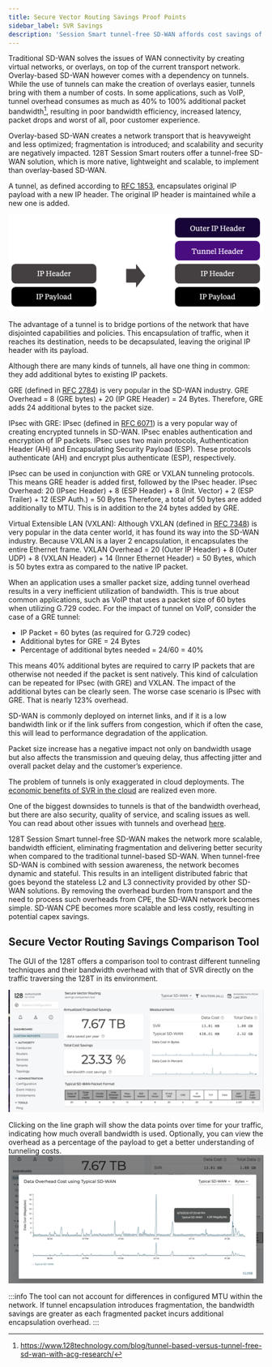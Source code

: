 ```yaml
---
title: Secure Vector Routing Savings Proof Points
sidebar_label: SVR Savings
description: 'Session Smart tunnel-free SD-WAN affords cost savings of 30-40% over traditional tunnel-based SD-WAN solutions.  The proof is in the pudding, as can be realized with the built-in proof points tool.'
---
```


Traditional SD-WAN solves the issues of WAN connectivity by creating virtual networks, or overlays, on top of the current transport network. Overlay-based SD-WAN however comes with a dependency on tunnels. While the use of tunnels can make the creation of overlays easier, tunnels bring with them a number of costs. In some applications, such as VoIP, tunnel overhead consumes as much as 40% to 100% additional packet bandwidth[^1], resulting in poor bandwidth efficiency, increased latency, packet drops and worst of all, poor customer experience.

[^1]: https://www.128technology.com/blog/tunnel-based-versus-tunnel-free-sd-wan-with-acg-research/

Overlay-based SD-WAN creates a network transport that is heavyweight and less optimized; fragmentation is introduced; and scalability and security are negatively impacted. 128T Session Smart routers offer a tunnel-free SD-WAN solution, which is more native, lightweight and scalable, to implement than overlay-based SD-WAN.

A tunnel, as defined according to [RFC 1853](https://tools.ietf.org/html/rfc1853), encapsulates original IP payload with a new IP header. The original IP header is maintained while a new one is added.

![Tunnel](/img/about_svr_savings_3.png)

The advantage of a tunnel is to bridge portions of the network that have disjointed capabilities and policies. This encapsulation of traffic, when it reaches its destination, needs to be decapsulated, leaving the original IP header with its payload.

Although there are many kinds of tunnels, all have one thing in common: they add additional bytes to existing IP packets.

GRE (defined in [RFC 2784](https://tools.ietf.org/html/rfc2784)) is very popular in the SD-WAN industry.
GRE Overhead = 8 (GRE bytes) + 20 (IP GRE Header) = 24 Bytes. Therefore, GRE adds 24 additional bytes to the packet size.

IPsec with GRE: IPsec (defined in [RFC 6071](https://tools.ietf.org/html/rfc6071)) is a very popular way of creating encrypted tunnels in SD-WAN. IPsec enables authentication and encryption of IP packets. IPsec uses two main protocols, Authentication Header (AH) and Encapsulating Security Payload (ESP). These protocols authenticate (AH) and encrypt plus authenticate (ESP), respectively.

IPsec can be used in conjunction with GRE or VXLAN tunneling protocols. This means GRE header is added first, followed by the IPsec header.
IPsec Overhead: 20 (IPsec Header) + 8 (ESP Header) + 8 (Init. Vector) + 2 (ESP Trailer) + 12 (ESP Auth.) = 50 Bytes
Therefore, a total of 50 bytes are added additionally to MTU. This is in addition to the 24 bytes added by GRE.

Virtual Extensible LAN (VXLAN): Although VXLAN (defined in [RFC 7348](https://tools.ietf.org/html/rfc7348)) is very popular in the data center world, it has found its way into the SD-WAN industry. Because VXLAN is a layer 2 encapsulation, it encapsulates the entire Ethernet frame.
VXLAN Overhead = 20 (Outer IP Header) + 8 (Outer UDP) + 8 (VXLAN Header) + 14 (Inner Ethernet Header) = 50 Bytes, which is 50 bytes extra as compared to the native IP packet.

When an application uses a smaller packet size, adding tunnel overhead results in a very inefficient utilization of bandwidth. This is true about common applications, such as VoIP that uses a packet size of 60 bytes when utilizing G.729 codec.
For the impact of tunnel on VoIP, consider the case of a GRE tunnel:
* IP Packet = 60 bytes (as required for G.729 codec)
* Additional bytes for GRE = 24 Bytes
* Percentage of additional bytes needed = 24/60 = 40%

This means 40% additional bytes are required to carry IP packets that are otherwise not needed if the packet is sent natively. This kind of calculation can be repeated for IPsec (with GRE) and VXLAN. The impact of the additional bytes can be clearly seen. The worse case scenario is IPsec with GRE.  That is nearly 123% overhead.

SD-WAN is commonly deployed on internet links, and if it is a low bandwidth link or if the link suffers from congestion, which if often the case, this will lead to performance degradation of the application.

Packet size increase has a negative impact not only on bandwidth usage but also affects the transmission and queuing delay, thus affecting jitter and overall packet delay and the customer’s experience.

The problem of tunnels is only exaggerated in cloud deployments. The [economic benefits of SVR in the cloud](https://www.128technology.com/wp-content/uploads/2018/08/economic-benefits-of-session-smart-routing-in-sd-wan-and-cloud-networks-by-acg-research.pdf) are realized even more.

One of the biggest downsides to tunnels is that of the bandwidth overhead, but there are also security, quality of service, and scaling issues as well.  You can read about other issues with tunnels and overhead [here](https://www.128technology.com/blog/13-debts-of-tunnel-networks/).


128T Session Smart tunnel-free SD-WAN makes the network more scalable, bandwidth efficient, eliminating fragmentation and delivering better security when compared to the traditional tunnel-based SD-WAN. When tunnel-free SD-WAN is combined with session awareness, the network becomes dynamic and stateful. This results in an intelligent distributed fabric that goes beyond the stateless L2 and L3 connectivity provided by other SD-WAN solutions. By removing the overhead burden from transport and the need to process such overheads from CPE, the SD-WAN network becomes simple. SD-WAN CPE becomes more scalable and less costly, resulting in potential capex savings.

## Secure Vector Routing Savings Comparison Tool

The GUI of the 128T offers a comparison tool to contrast different tunneling techniques and their bandwidth overhead with that of SVR directly on the traffic traversing the 128T in its environment.

![SVR Savings](/img/about_svr_savings_1.png)

Clicking on the line graph will show the data points over time for your traffic, indicating how much overall bandwidth is used. Optionally, you can view the overhead as a percentage of the payload to get a better understanding of tunneling costs.
![SVR Savings Graph](/img/about_svr_savings_2.png)

:::info
The tool can not account for differences in configured MTU within the network. If tunnel encapsulation introduces fragmentation, the bandwidth savings are greater as each fragmented packet incurs additional encapsulation overhead.
:::

